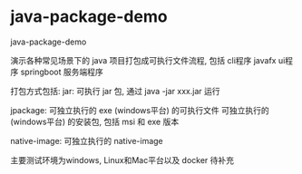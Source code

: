 # java-package-demo
java-package-demo

演示各种常见场景下的 java 项目打包成可执行文件流程, 包括
cli程序
javafx ui程序
springboot 服务端程序

打包方式包括:
jar:
可执行 jar 包, 通过 java -jar xxx.jar 运行

jpackage:
可独立执行的 exe (windows平台) 的可执行文件
可独立执行的 (windows平台) 的安装包, 包括 msi 和 exe 版本

native-image:
可独立执行的 native-image

主要测试环境为windows, Linux和Mac平台以及 docker 待补充
